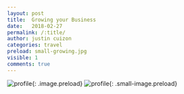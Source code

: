 ```yaml
---
layout: post
title:  Growing your Business
date:   2018-02-27
permalink: /:title/
author: justin cuizon
categories: travel
preload: small-growing.jpg 
visible: 1
comments: true
---
```



![profile]({{site.baseurl}}/assets/img/growing.jpg){: .image.preload}
![profile]({{site.baseurl}}/assets/img/small-growing.jpg){: .small-image.preload}


